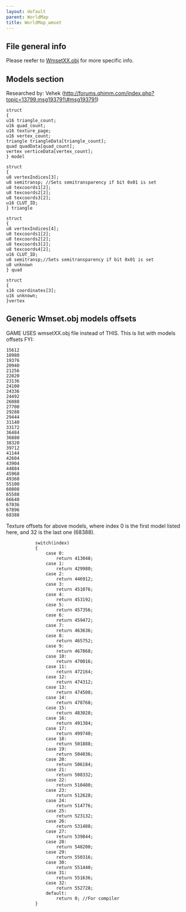 ```yaml
---
layout: default
parent: WorldMap
title: WorldMap_wmset
---
```


## File general info

Please reefer to [WmsetXX.obj](WorldMap_wmsetxx.md) for more specific info.

## Models section

Researched by: Vehek (http://forums.qhimm.com/index.php?topic=13799.msg193791\#msg193791)

`struct`  
`{`  
`u16 triangle_count;`  
`u16 quad_count;`  
`u16 texture_page;`  
`u16 vertex_count;`  
`triangle triangleData[triangle_count];`  
`quad quadData[quad_count];`  
`vertex verticeData[vertex_count];`  
`} model`

`struct`  
`{`  
`u8 vertexIndices[3];`  
`u8 semitransp; //Sets semitransparency if bit 0x01 is set`  
`u8 texcoords1[2];`  
`u8 texcoords2[2];`  
`u8 texcoords3[2];`  
`u16 CLUT_ID;`  
`} triangle`

`struct`  
`{`  
`u8 vertexIndices[4];`  
`u8 texcoords1[2];`  
`u8 texcoords2[2];`  
`u8 texcoords3[2];`  
`u8 texcoords4[2];`  
`u16 CLUT_ID;`  
`u8 semitransp;//Sets semitransparency if bit 0x01 is set`  
`u8 unknown`  
`} quad`

`struct`  
`{`  
`s16 coordinates[3];`  
`u16 unknown;`  
`}vertex`

## Generic Wmset.obj models offsets

GAME USES wmsetXX.obj file instead of THIS. This is list with models offsets FYI:

`15612`  
`18980`  
`19376`  
`20940`  
`21256`  
`22820`  
`23136`  
`24100`  
`24336`  
`24492`  
`26088`  
`27700`  
`29288`  
`29444`  
`31140`  
`33172`  
`36484`  
`36880`  
`38320`  
`39712`  
`41144`  
`42604`  
`43904`  
`44884`  
`45968`  
`49360`  
`55100`  
`60808`  
`65588`  
`66640`  
`67036`  
`67896`  
`68388`

Texture offsets for above models, where index 0 is the first model listed here, and 32 is the last one (68388).

`           switch(index)`  
`           {`  
`               case 0:`  
`                   return 413048;`  
`               case 1:`  
`                   return 429980;`  
`               case 2:`  
`                   return 446912;`  
`               case 3:`  
`                   return 451076;`  
`               case 4:`  
`                   return 453192;`  
`               case 5:`  
`                   return 457356;`  
`               case 6:`  
`                   return 459472;`  
`               case 7:`  
`                   return 463636;`  
`               case 8:`  
`                   return 465752;`  
`               case 9:`  
`                   return 467868;`  
`               case 10:`  
`                   return 470016;`  
`               case 11:`  
`                   return 472164;`  
`               case 12:`  
`                   return 474312;`  
`               case 13:`  
`                   return 474508;`  
`               case 14:`  
`                   return 478768;`  
`               case 15:`  
`                   return 483028;`  
`               case 16:`  
`                   return 491384;`  
`               case 17:`  
`                   return 499740;`  
`               case 18:`  
`                   return 501888;`  
`               case 19:`  
`                   return 504036;`  
`               case 20:`  
`                   return 506184;`  
`               case 21:`  
`                   return 508332;`  
`               case 22:`  
`                   return 510480;`  
`               case 23:`  
`                   return 512628;`  
`               case 24:`  
`                   return 514776;`  
`               case 25:`  
`                   return 523132;`  
`               case 26:`  
`                   return 531488;`  
`               case 27:`  
`                   return 539844;`  
`               case 28:`  
`                   return 548200;`  
`               case 29:`  
`                   return 550316;`  
`               case 30:`  
`                   return 551440;`  
`               case 31:`  
`                   return 551636;`  
`               case 32:`  
`                   return 552728;`  
`               default:`  
`                   return 0; //For compiler`  
`           }`
